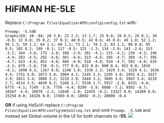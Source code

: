 # HiFiMAN HE-5LE
Replace `C:\Program Files\EqualizerAPO\config\config.txt` with:
```
Preamp: -5.5dB
GraphicEQ: 10 -84; 20 3.8; 22 2.3; 23 1.7; 25 0.8; 26 0.5; 28 0.1; 30 -0.0; 32 0.0; 35 0.2; 37 0.3; 40 0.5; 42 0.6; 45 0.8; 49 1.0; 52 1.2; 56 1.3; 59 1.2; 64 1.1; 68 1.1; 73 1.1; 78 1.2; 83 1.1; 89 0.8; 95 0.5; 102 0.2; 109 -0.1; 117 -0.5; 125 -1.3; 134 -2.0; 143 -2.6; 153 -3.2; 164 -3.6; 175 -3.8; 188 -3.9; 201 -4.1; 215 -4.1; 230 -4.2; 246 -4.4; 263 -4.5; 282 -4.6; 301 -4.6; 323 -4.6; 345 -4.7; 369 -4.7; 395 -4.7; 423 -4.6; 452 -4.8; 484 -4.9; 518 -4.8; 554 -4.7; 593 -4.0; 635 -2.3; 679 -1.6; 726 -0.1; 777 0.9; 832 0.8; 890 0.4; 952 0.0; 1019 -0.1; 1090 0.3; 1167 0.9; 1248 1.6; 1336 2.3; 1429 3.4; 1529 4.1; 1636 4.4; 1751 5.0; 1873 5.4; 2004 4.2; 2145 3.3; 2295 3.0; 2455 4.2; 2627 3.9; 2811 3.4; 3008 3.2; 3219 2.9; 3444 3.1; 3685 3.6; 3943 3.4; 4219 2.7; 4514 3.5; 4830 0.2; 5168 1.7; 5530 1.7; 5917 -2.8; 6331 -4.0; 6775 -4.1; 7249 -3.9; 7756 -4.4; 8299 -5.9; 8880 -7.2; 9502 -6.7; 10167 -4.4; 10879 -2.2; 11640 -1.0; 12455 -0.2; 13327 0.0; 14260 0.0; 15258 0.0; 16326 0.0; 17469 0.0; 18692 -0.2; 20000 -0.4
```
**OR** if using HeSuVi replace `C:\Program Files\EqualizerAPO\config\HeSuVi\eq.txt` and omit `Preamp: -5.5dB` and instead set Global volume in the UI for both channels to **-55**.
![](https://raw.githubusercontent.com/jaakkopasanen/AutoEq/master/results/Innerfidelity%202017/innerfidelity/onear/HiFiMAN%20HE-5LE/HiFiMAN%20HE-5LE.png)